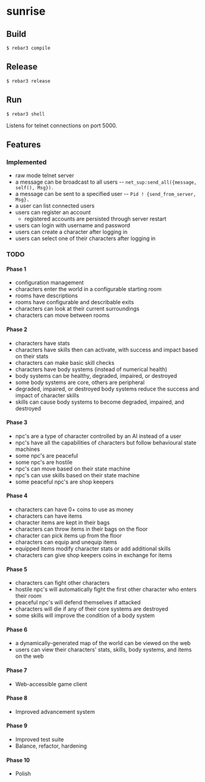 # sunrise

## Build
`$ rebar3 compile`

## Release
`$ rebar3 release`

## Run
`$ rebar3 shell`

Listens for telnet connections on port 5000.

## Features

### Implemented

- raw mode telnet server
- a message can be broadcast to all users
-- `net_sup:send_all({message, self(), Msg}).`
- a message can be sent to a specified user
-- `Pid ! {send_from_server, Msg}.`
- a user can list connected users
- users can register an account
    - registered accounts are persisted through server restart
- users can login with username and password
- users can create a character after logging in
- users can select one of their characters after logging in

### TODO

#### Phase 1
- configuration management
- characters enter the world in a configurable starting room
- rooms have descriptions
- rooms have configurable and describable exits
- characters can look at their current surroundings
- characters can move between rooms

#### Phase 2
- characters have stats
- characters have skills then can activate, with success and impact based on their stats
- characters can make basic skill checks
- characters have body systems (instead of numerical health)
- body systems can be healthy, degraded, impaired, or destroyed
- some body systems are core, others are peripheral
- degraded, impaired, or destroyed body systems reduce the success and impact of character skills
- skills can cause body systems to become degraded, impaired, and destroyed

#### Phase 3
- npc's are a type of character controlled by an AI instead of a user
- npc's have all the capabilities of characters but follow behavioural state machines
- some npc's are peaceful
- some npc's are hostile
- npc's can move based on their state machine
- npc's can use skills based on their state machine
- some peaceful npc's are shop keepers

#### Phase 4
- characters can have 0+ coins to use as money
- characters can have items
- character items are kept in their bags
- characters can throw items in their bags on the floor
- character can pick items up from the floor
- characters can equip and unequip items
- equipped items modify character stats or add additional skills
- characters can give shop keepers coins in exchange for items

#### Phase 5
- characters can fight other characters
- hostile npc's will automatically fight the first other character who enters their room
- peaceful npc's will defend themselves if attacked
- characters will die if any of their core systems are destroyed
- some skills will improve the condition of a body system

#### Phase 6
- a dynamically-generated map of the world can be viewed on the web
- users can view their characters' stats, skills, body systems, and items on the web

#### Phase 7
- Web-accessible game client

#### Phase 8
- Improved advancement system

#### Phase 9
- Improved test suite
- Balance, refactor, hardening

#### Phase 10
- Polish 
